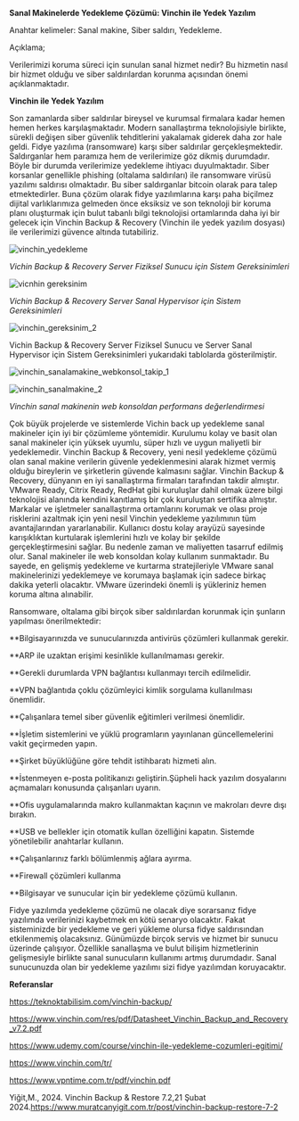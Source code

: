 **Sanal Makinelerde Yedekleme Çözümü: Vinchin ile Yedek Yazılım**

Anahtar kelimeler: Sanal makine, Siber saldırı, Yedekleme.

Açıklama;

Verilerimizi koruma süreci için sunulan sanal hizmet nedir? 
Bu hizmetin nasıl bir hizmet olduğu ve siber saldırılardan korunma açısından önemi açıklanmaktadır.

**Vinchin ile Yedek Yazılım**

Son zamanlarda siber saldırılar bireysel ve kurumsal firmalara kadar hemen hemen herkes karşılaşmaktadır. 
Modern sanallaştırma teknolojisiyle birlikte, sürekli değişen siber güvenlik tehditlerini yakalamak giderek daha zor hale geldi. 
Fidye yazılıma (ransomware) karşı siber saldırılar gerçekleşmektedir.
Saldırganlar hem paramıza hem de verilerimize göz dikmiş durumdadır. Böyle bir durumda verilerimize yedekleme ihtiyacı duyulmaktadır. 
Siber korsanlar genellikle phishing (oltalama saldırıları) ile ransomware virüsü yazılımı saldırısı olmaktadır.
Bu siber saldırganlar bitcoin olarak para talep etmektedirler.
Buna çözüm olarak fidye yazılımlarına karşı paha biçilmez dijital varlıklarımıza gelmeden önce eksiksiz ve son teknoloji bir koruma planı oluşturmak için bulut tabanlı bilgi teknolojisi ortamlarında daha iyi bir gelecek için Vinchin Backup & Recovery (Vinchin ile yedek yazılım dosyası) ile verilerimizi güvence altında tutabiliriz.

![vinchin_yedekleme](https://github.com/user-attachments/assets/221cdff5-cdf7-4ecd-aaa0-277f2f1afa65)


*Vichin Backup & Recovery Server Fiziksel Sunucu için Sistem Gereksinimleri*

![vicnhin gereksinim](https://github.com/user-attachments/assets/179f1a8f-1652-4dbf-a58e-6b86284f238b)

*Vichin Backup & Recovery Server Sanal Hypervisor için Sistem Gereksinimleri*

![vinchin_gereksinim_2](https://github.com/user-attachments/assets/cd0a4715-bfba-4bb0-8bc1-be00301a39f8)

Vichin Backup & Recovery Server Fiziksel Sunucu ve Server Sanal Hypervisor için Sistem Gereksinimleri yukarıdaki tablolarda gösterilmiştir.

![vinchin_sanalamakine_webkonsol_takip_1](https://github.com/user-attachments/assets/a6d8c572-ed7e-48b7-8563-960446b12058)

![vinchin_sanalmakine_2](https://github.com/user-attachments/assets/b7f86236-6a94-4876-87aa-0c638e408310)


*Vinchin sanal makinenin web konsoldan performans değerlendirmesi*

Çok büyük projelerde ve sistemlerde Vichin back up yedekleme sanal makineler için iyi bir çözümleme yöntemidir. 
Kurulumu kolay ve basit olan sanal makineler için yüksek uyumlu, süper hızlı ve uygun maliyetli bir yedeklemedir. 
Vinchin Backup & Recovery, yeni nesil yedekleme çözümü olan sanal makine verilerin güvenle yedeklenmesini alarak hizmet vermiş olduğu bireylerin ve şirketlerin güvende kalmasını sağlar. Vinchin Backup & Recovery, dünyanın en iyi sanallaştırma firmaları tarafından takdir almıştır. VMware Ready, Citrix Ready, RedHat gibi kuruluşlar dahil olmak üzere bilgi teknolojisi alanında kendini kanıtlamış bir çok kuruluştan sertifika almıştır. Markalar ve işletmeler sanallaştırma ortamlarını korumak ve olası proje risklerini azaltmak için yeni nesil Vinchin yedekleme yazılımının tüm avantajlarından yararlanabilir. Kullanıcı dostu kolay arayüzü sayesinde karışıklıktan kurtularak işlemlerini hızlı ve kolay bir şekilde gerçekleştirmesini sağlar. Bu nedenle zaman ve maliyetten tasarruf edilmiş olur. Sanal makineler ile web konsoldan kolay kullanım sunmaktadır. Bu sayede, en gelişmiş yedekleme ve kurtarma stratejileriyle VMware sanal makinelerinizi yedeklemeye ve korumaya başlamak için sadece birkaç dakika yeterli olacaktır. VMware üzerindeki önemli iş yükleriniz hemen koruma altına alınabilir.

Ransomware, oltalama gibi birçok siber saldırılardan korunmak için şunların yapılması önerilmektedir:

**Bilgisayarınızda ve sunucularınızda antivirüs çözümleri kullanmak gerekir.

**ARP ile uzaktan erişimi kesinlikle kullanılmaması gerekir.

**Gerekli durumlarda VPN bağlantısı kullanmayı tercih edilmelidir.

**VPN bağlantıda çoklu çözümleyici kimlik sorgulama kullanılması önemlidir.

**Çalışanlara temel siber güvenlik eğitimleri verilmesi önemlidir.

**İşletim sistemlerini ve yüklü programların yayınlanan güncellemelerini vakit geçirmeden yapın.

**Şirket büyüklüğüne göre tehdit istihbaratı hizmeti alın.

**İstenmeyen e-posta politikanızı geliştirin.Şüpheli hack yazılım dosyalarını açmamaları konusunda çalışanları uyarın.

**Ofis uygulamalarında makro kullanmaktan kaçının ve makroları devre dışı bırakın.

**USB ve bellekler için otomatik kullan özelliğini kapatın. Sistemde yönetilebilir anahtarlar kullanın.

**Çalışanlarınız farklı bölümlenmiş ağlara ayırma.

**Firewall çözümleri kullanma

**Bilgisayar ve sunucular için bir yedekleme çözümü kullanın.

Fidye yazılımda yedekleme çözümü ne olacak diye sorarsanız fidye yazılımda verilerinizi kaybetmek en kötü senaryo olacaktır. Fakat sisteminizde bir yedekleme ve geri yükleme olursa fidye saldırısından etkilenmemiş olacaksınız. Günümüzde birçok servis ve hizmet bir sunucu üzerinde çalışıyor. Özellikle sanallaşma ve bulut bilişim hizmetlerinin gelişmesiyle birlikte sanal sunucuların kullanımı artmış durumdadır. Sanal sunucunuzda olan bir yedekleme yazılımı sizi fidye yazılımdan koruyacaktır.

**Referanslar**

https://teknoktabilisim.com/vinchin-backup/

https://www.vinchin.com/res/pdf/Datasheet_Vinchin_Backup_and_Recovery_v7.2.pdf

https://www.udemy.com/course/vinchin-ile-yedekleme-cozumleri-egitimi/

https://www.vinchin.com/tr/

https://www.vpntime.com.tr/pdf/vinchin.pdf

Yiğit,M., 2024. Vinchin Backup & Restore 7.2,21 Şubat 2024.https://www.muratcanyigit.com.tr/post/vinchin-backup-restore-7-2
